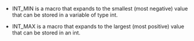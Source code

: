* INT_MIN is a macro that expands to the smallest (most negative) value that can be stored in a variable of type int.

* INT_MAX is a macro that expands to the largest (most positive) value that can be stored in an int.
